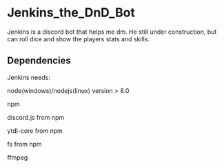 # Jenkins_the_DnD_Bot
Jenkins is a discord bot that helps me dm. He still under construction, but can roll dice and show the players stats and skills.
## Dependencies
Jenkins needs:

 node(windows)/nodejs(linux) version > 8.0

 npm
 
 discord.js from npm
 
 ytdl-core from npm
 
 fs from npm
 
 ffmpeg
